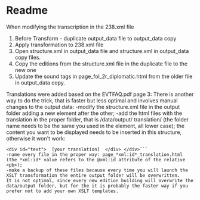 # Readme

When modifying the transcription in the 238.xml file
1. Before Transform - duplicate output_data file to output_data copy
2. Apply transformation to 238.xml file
3. Open structure.xml in output_data file and structure.xml in output_data copy files.
4. Copy the editions from the structure.xml file in the duplicate file to the new one
5. Update the sound tags in page_fol_2r_diplomatic.html from the older file in output_data copy.

Translations were added based on the EVTFAQ.pdf page 3: 
There is another way to do the trick, that is faster but less optimal and involves manual changes to the output data:
-modify the structure.xml file in the output folder adding a new <edition> element after the other;
-add the html files with the translation in the proper folder, that is /data/output/ translation/ (the folder name needs to be the same you used in the <edition> element, all lower case); the content you want to be displayed needs to be inserted in this structure, otherwise it won't work:
```<div id="text_frame">
<div id="text">  [your translation]  </div> </div>```
-name every file in the proper way: page_*xml:id*_translation.html (the *xml:id* value refers to the @xml:id attribute of the relative <pb>);
-make a backup of these files because every time you will launch the XSLT transformation the entire output folder will be overwritten.
It is not optimal, since every new edition building will overwrite the data/output folder, but for the it is probably the faster way if you prefer not to add your own XSLT templates.
